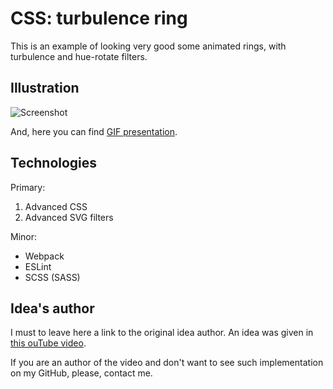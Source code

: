 # CSS: turbulence ring

This is an example of looking very good some animated rings, with turbulence and hue-rotate filters.

## Illustration

![Screenshot](https://i.imgur.com/NbZNgKj.png)

And, here you can find [GIF presentation](https://i.imgur.com/AE0p8qL.gif).

## Technologies
Primary:
 1. Advanced CSS
 2. Advanced SVG filters

Minor:
 - Webpack
 - ESLint
 - SCSS (SASS)

## Idea's author

I must to leave here a link to the original idea author. An idea was given in [this ouTube video](https://www.youtube.com/watch?v=avo71iW9mI4).

If you are an author of the video and don't want to see such implementation on my GitHub, please, contact me.

